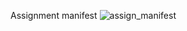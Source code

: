 Assignment
manifest
![assign_manifest](https://github.com/changDDAO/Assignments/assets/80265389/f6674410-af0b-4b23-9bf0-54d1ca722b3b)

